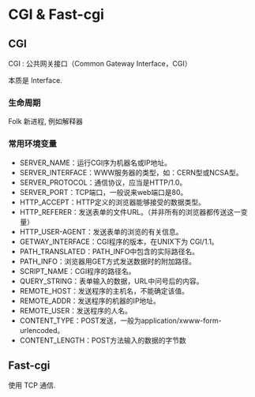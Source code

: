 # CGI & Fast-cgi


## CGI

CGI : 公共网关接口（Common Gateway Interface，CGI）

本质是 Interface.

### 生命周期

Folk 新进程, 例如解释器

### 常用环境变量

- SERVER_NAME：运行CGI序为机器名或IP地址。
- SERVER_INTERFACE：WWW服务器的类型，如：CERN型或NCSA型。
- SERVER_PROTOCOL：通信协议，应当是HTTP/1.0。
- SERVER_PORT：TCP端口，一般说来web端口是80。
- HTTP_ACCEPT：HTTP定义的浏览器能够接受的数据类型。
- HTTP_REFERER：发送表单的文件URL。（并非所有的浏览器都传送这一变量）
- HTTP_USER-AGENT：发送表单的浏览的有关信息。
- GETWAY_INTERFACE：CGI程序的版本，在UNIX下为 CGI/1.1。
- PATH_TRANSLATED：PATH_INFO中包含的实际路径名。
- PATH_INFO：浏览器用GET方式发送数据时的附加路径。
- SCRIPT_NAME：CGI程序的路径名。
- QUERY_STRING：表单输入的数据，URL中问号后的内容。
- REMOTE_HOST：发送程序的主机名，不能确定该值。
- REMOTE_ADDR：发送程序的机器的IP地址。
- REMOTE_USER：发送程序的人名。
- CONTENT_TYPE：POST发送，一般为application/xwww-form-urlencoded。
- CONTENT_LENGTH：POST方法输入的数据的字节数


## Fast-cgi

使用 TCP 通信.